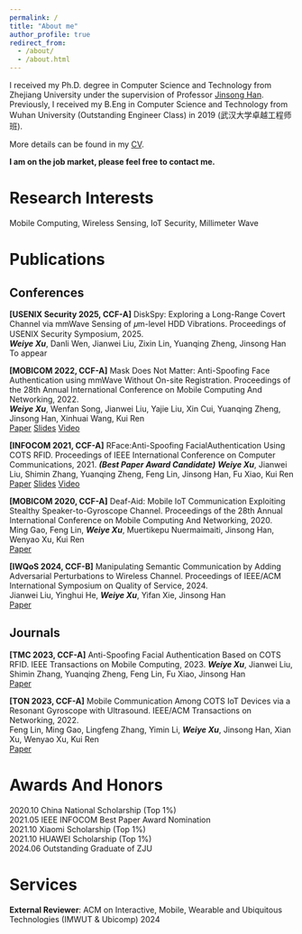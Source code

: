 ```yaml
---
permalink: /
title: "About me"
author_profile: true 
redirect_from: 
  - /about/
  - /about.html
---
```


I received my Ph.D. degree in Computer Science and Technology from Zhejiang University under the supervision of Professor [Jinsong Han](https://person.zju.edu.cn/en/hanjinsong#0). Previously, I received my B.Eng in Computer Science and Technology from Wuhan University (Outstanding Engineer Class) in 2019 (武汉大学卓越工程师班).

More details can be found in my [CV](https://person.zju.edu.cn/en/hanjinsong#0).

**I am on the job market, please feel free to contact me.**

Research Interests
======
Mobile Computing, Wireless Sensing, IoT Security, Millimeter Wave


Publications
======

Conferences
------

**[USENIX Security 2025, CCF-A]** DiskSpy: Exploring a Long-Range Covert Channel via mmWave Sensing of 𝜇m-level HDD Vibrations. Proceedings of USENIX Security Symposium, 2025.  
***Weiye Xu***, Danli Wen, Jianwei Liu, Zixin Lin, Yuanqing Zheng, Jinsong Han  
To appear


**[MOBICOM 2022, CCF-A]** Mask Does Not Matter: Anti-Spoofing Face Authentication using mmWave Without On-site Registration. Proceedings of the 28th Annual International Conference on Mobile Computing And
 Networking, 2022.  
***Weiye Xu***, Wenfan Song, Jianwei Liu, Yajie Liu, Xin Cui, Yuanqing Zheng, Jinsong Han, Xinhuai
 Wang, Kui Ren  
 [Paper]()  [Slides]()  [Video]()


**[INFOCOM 2021, CCF-A]** RFace:Anti-Spoofing FacialAuthentication Using COTS RFID. Proceedings of IEEE International Conference on Computer Communications, 2021. ***(Best Paper Award Candidate)***
***Weiye Xu***, Jianwei Liu, Shimin Zhang, Yuanqing Zheng, Feng Lin, Jinsong Han, Fu Xiao, Kui Ren  
[Paper]()  [Slides]()  [Video]()

**[MOBICOM 2020, CCF-A]** Deaf-Aid: Mobile IoT Communication Exploiting Stealthy Speaker-to-Gyroscope Channel. Proceedings of the 28th Annual International Conference on Mobile Computing And Networking, 2020.  
Ming Gao, Feng Lin, ***Weiye Xu***, Muertikepu Nuermaimaiti, Jinsong Han, Wenyao Xu, Kui Ren   
[Paper]() 
 
 **[IWQoS 2024, CCF-B]** Manipulating Semantic Communication by Adding Adversarial Perturbations to Wireless Channel. Proceedings of IEEE/ACM International Symposium on Quality of Service, 2024.    
 Jianwei Liu, Yinghui He, ***Weiye Xu***, Yifan Xie, Jinsong Han   
 [Paper]()

Journals
------
**[TMC 2023, CCF-A]** Anti-Spoofing Facial Authentication Based on COTS RFID. IEEE Transactions on Mobile Computing, 2023.
***Weiye Xu***, Jianwei Liu, Shimin Zhang, Yuanqing Zheng, Feng Lin, Fu Xiao, Jinsong Han    
[Paper]() 

 **[TON 2023, CCF-A]** Mobile Communication Among COTS IoT Devices via a Resonant Gyroscope with Ultrasound. IEEE/ACM Transactions on Networking, 2022.  
 Feng Lin, Ming Gao, Lingfeng Zhang, Yimin Li, ***Weiye Xu***, Jinsong Han, Xian Xu, Wenyao Xu, Kui Ren   
 [Paper]() 

Awards And Honors
======
2020.10 China National Scholarship (Top 1%)    
2021.05 IEEE INFOCOM Best Paper Award Nomination   
2021.10 Xiaomi Scholarship (Top 1%)    
2021.10 HUAWEI Scholarship (Top 1%)    
2024.06 Outstanding Graduate of ZJU

Services
======
**External Reviewer**: ACM on Interactive, Mobile, Wearable and Ubiquitous Technologies (IMWUT & Ubicomp) 2024
